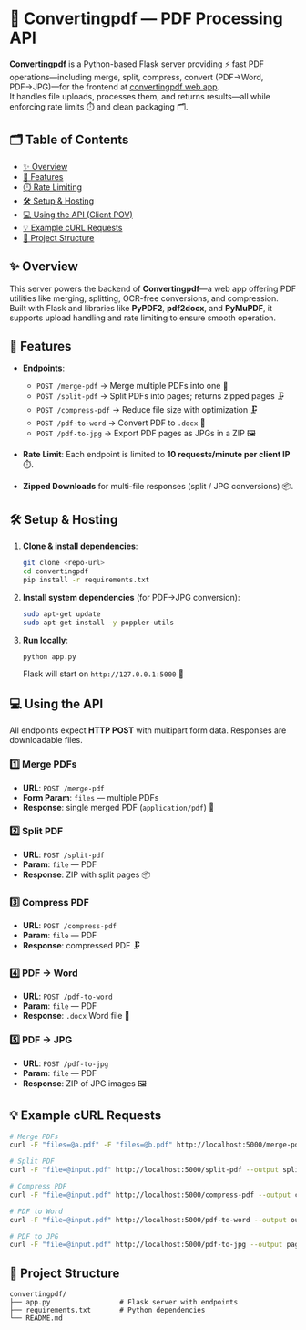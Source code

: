 # 📄 Convertingpdf — PDF Processing API

**Convertingpdf** is a Python-based Flask server providing ⚡ fast PDF operations—including merge, split, compress, convert (PDF→Word, PDF→JPG)—for the frontend at [convertingpdf web app](https://preview--quick-doc-tool.lovable.app/).  
It handles file uploads, processes them, and returns results—all while enforcing rate limits ⏱️ and clean packaging 🗂️.


## 🗂️ Table of Contents
- [✨ Overview](#-overview)
- [🚀 Features](#-features)
- [⏱️ Rate Limiting](#️-rate-limiting)
- [🛠️ Setup & Hosting](#️-setup--hosting)
- [💻 Using the API (Client POV)](#-using-the-api-client-pov)
- [💡 Example cURL Requests](#-example-curl-requests)
- [📁 Project Structure](#-project-structure)

## ✨ Overview

This server powers the backend of **Convertingpdf**—a web app offering PDF utilities like merging, splitting, OCR-free conversions, and compression.  
Built with Flask and libraries like **PyPDF2**, **pdf2docx**, and **PyMuPDF**, it supports upload handling and rate limiting to ensure smooth operation.

## 🚀 Features

- **Endpoints**:
  - `POST /merge-pdf` → Merge multiple PDFs into one 📎
  - `POST /split-pdf` → Split PDFs into pages; returns zipped pages 🗜️
  - `POST /compress-pdf` → Reduce file size with optimization 🗜️
  - `POST /pdf-to-word` → Convert PDF to `.docx` 📝
  - `POST /pdf-to-jpg` → Export PDF pages as JPGs in a ZIP 🖼️

- **Rate Limit**: Each endpoint is limited to **10 requests/minute per client IP** ⏱️.

- **Zipped Downloads** for multi-file responses (split / JPG conversions) 📦.

## 🛠️ Setup & Hosting

1. **Clone & install dependencies**:
   ```bash
   git clone <repo-url>
   cd convertingpdf
   pip install -r requirements.txt
   ```

2. **Install system dependencies** (for PDF→JPG conversion):
   ```bash
   sudo apt-get update
   sudo apt-get install -y poppler-utils
   ```

3. **Run locally**:
   ```bash
   python app.py
   ```
   Flask will start on `http://127.0.0.1:5000` 🚀

## 💻 Using the API 

All endpoints expect **HTTP POST** with multipart form data. Responses are downloadable files.

### 1️⃣ Merge PDFs
- **URL**: `POST /merge-pdf`
- **Form Param**: `files` — multiple PDFs
- **Response**: single merged PDF (`application/pdf`) 📎

### 2️⃣ Split PDF
- **URL**: `POST /split-pdf`
- **Param**: `file` — PDF
- **Response**: ZIP with split pages 📦

### 3️⃣ Compress PDF
- **URL**: `POST /compress-pdf`
- **Param**: `file` — PDF
- **Response**: compressed PDF 🗜️

### 4️⃣ PDF → Word
- **URL**: `POST /pdf-to-word`
- **Param**: `file` — PDF
- **Response**: `.docx` Word file 📝

### 5️⃣ PDF → JPG
- **URL**: `POST /pdf-to-jpg`
- **Param**: `file` — PDF
- **Response**: ZIP of JPG images 🖼️

## 💡 Example cURL Requests

```bash
# Merge PDFs
curl -F "files=@a.pdf" -F "files=@b.pdf" http://localhost:5000/merge-pdf --output merged.pdf

# Split PDF
curl -F "file=@input.pdf" http://localhost:5000/split-pdf --output split_pages.zip

# Compress PDF
curl -F "file=@input.pdf" http://localhost:5000/compress-pdf --output compressed.pdf

# PDF to Word
curl -F "file=@input.pdf" http://localhost:5000/pdf-to-word --output output.docx

# PDF to JPG
curl -F "file=@input.pdf" http://localhost:5000/pdf-to-jpg --output pages.zip
```

## 📁 Project Structure

```
convertingpdf/
├── app.py                 # Flask server with endpoints
├── requirements.txt       # Python dependencies
└── README.md
```